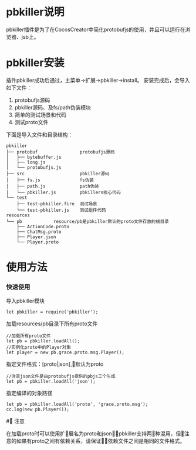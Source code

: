 # pbkiller说明
pbkiller插件是为了在CocosCreator中简化protobufjs的使用，并且可以运行在浏览器、jsb上。
# pbkiller安装
插件pbkiller成功后通过，主菜单->扩展->pbkiller->install。
安装完成后，会导入如下文件：
1. protobufjs源码
2. pbkiller源码、及fs/path伪装模块
3. 简单的测试场景和代码
4. 测试proto文件

下面是导入文件和目录结构：
```
pbkiller					
├── protobuf				protobufjs源码
│   ├── bytebuffer.js
│   ├── long.js
│   └── protobufjs.js
├── src						pbkiller源码
│   ├── fs.js				fs伪装
│   ├── path.js				path伪装
│   └── pbkiller.js			pbkillers核心代码
└── test
    ├── test-pbkiller.fire	测试场景
    └── test-pbkiller.js	测试组件代码
resources					
└── pb			  resource/pb是pbkiller默认的proto文件存放的根目录
    ├── ActionCode.proto
    ├── ChatMsg.proto
    ├── Player.json
    └── Player.proto
```

# 使用方法

### 快速使用
导入pbkiller模块
```
let pbkiller = require('pbkiller');
```

加载resources/pb目录下所有proto文件
```
//加载所有proto文件
let pb = pbkiller.loadAll(); 
//实例化proto中的Player对象
let player = new pb.grace.proto.msg.Player();
```

指定文件格式：[proto|json],默认为proto
```
//注意json文件是由protobufjs提供的pbjs工个生成
let pb = pbkiller.loadAll('json');
```

指定编译的对象路径
```
let pb = pbkiller.loadAll('proto', 'grace.proto.msg');
cc.log(new pb.Player());
```


# 注意

在加载proto时可以使用扩展名为proto和json，pbkiller支持两种混用，但注意的如果有proto之间有依赖关系，请保证依赖文件之间是相同的文件格式。
